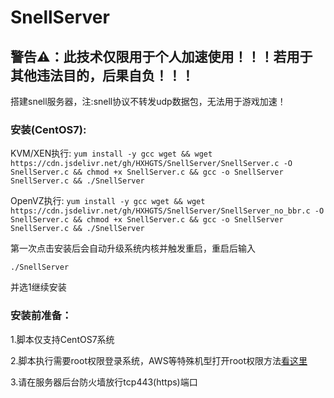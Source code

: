 # SnellServer

## 警告⚠：此技术仅限用于个人加速使用！！！若用于其他违法目的，后果自负！！！

搭建snell服务器，注:snell协议不转发udp数据包，无法用于游戏加速！

### 安装(CentOS7):

KVM/XEN执行:
`yum install -y gcc wget && wget https://cdn.jsdelivr.net/gh/HXHGTS/SnellServer/SnellServer.c -O SnellServer.c && chmod +x SnellServer.c && gcc -o SnellServer SnellServer.c && ./SnellServer`

OpenVZ执行:
`yum install -y gcc wget && wget https://cdn.jsdelivr.net/gh/HXHGTS/SnellServer/SnellServer_no_bbr.c -O SnellServer.c && chmod +x SnellServer.c && gcc -o SnellServer SnellServer.c && ./SnellServer`

第一次点击安装后会自动升级系统内核并触发重启，重启后输入

`./SnellServer`

并选1继续安装

### 安装前准备：

1.脚本仅支持CentOS7系统

2.脚本执行需要root权限登录系统，AWS等特殊机型打开root权限方法[看这里](https://hxhgts.ml/AWSECSRoot/)

3.请在服务器后台防火墙放行tcp443(https)端口
